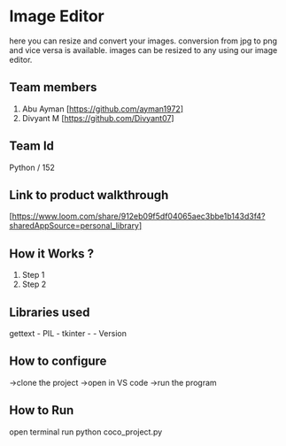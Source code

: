 # Image Editor
here you can resize and convert your images. conversion from jpg to png and vice versa is available. images can be resized to any using our image editor.

## Team members
1. Abu Ayman [https://github.com/ayman1972]
2. Divyant M [https://github.com/Divyant07]

## Team Id
Python / 152

## Link to product walkthrough
[https://www.loom.com/share/912eb09f5df04065aec3bbe1b143d3f4?sharedAppSource=personal_library]

## How it Works ?
1. Step 1
2. Step 2

## Libraries used
gettext -
PIL -
tkinter -
               - Version

## How to configure
->clone the project
->open in VS code
->run the program

## How to Run
open terminal
run python coco_project.py
